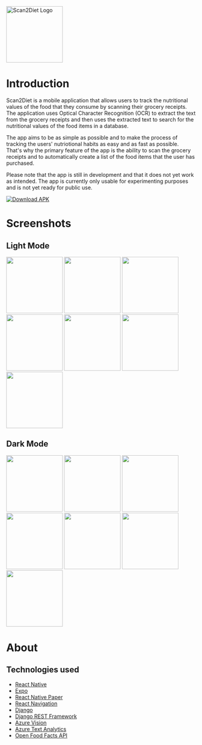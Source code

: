 <img src="https://scan2diet.com/static/img/logo.png" alt="Scan2Diet Logo" width="150"/>

# Introduction

Scan2Diet is a mobile application that allows users to track the nutritional values of the food that they consume by scanning their grocery receipts. The application uses Optical Character Recognition (OCR) to extract the text from the grocery receipts and then uses the extracted text to search for the nutritional values of the food items in a database.

The app aims to be as simple as possible and to make the process of tracking the users' nutriotional habits as easy and as fast as possible. That's why the primary feature of the app is the ability to scan the grocery receipts and to automatically create a list of the food items that the user has purchased.

Please note that the app is still in development and that it does not yet work as intended. The app is currently only usable for experimenting purposes and is not yet ready for public use.

[![Download APK](https://img.shields.io/badge/Download%20APK-v0.1.0-blue)](https://scan2diet.com/static/apk/scan2diet-v0.1.0.apk)

# Screenshots

## Light Mode
<p float="left">
    <img src="https://scan2diet.com/static/img/screenshot_light_1.png" width="150">
    <img src="https://scan2diet.com/static/img/screenshot_light_2.png" width="150">
    <img src="https://scan2diet.com/static/img/screenshot_light_3.png" width="150">
    <img src="https://scan2diet.com/static/img/screenshot_light_4.png" width="150">
    <img src="https://scan2diet.com/static/img/screenshot_light_5.png" width="150">
    <img src="https://scan2diet.com/static/img/screenshot_light_6.png" width="150">
    <img src="https://scan2diet.com/static/img/screenshot_light_7.png" width="150">
</p>

## Dark Mode
<p float="left">
    <img src="https://scan2diet.com/static/img/screenshot_dark_1.png" width="150">
    <img src="https://scan2diet.com/static/img/screenshot_dark_2.png" width="150">
    <img src="https://scan2diet.com/static/img/screenshot_dark_3.png" width="150">
    <img src="https://scan2diet.com/static/img/screenshot_dark_4.png" width="150">
    <img src="https://scan2diet.com/static/img/screenshot_dark_5.png" width="150">
    <img src="https://scan2diet.com/static/img/screenshot_dark_6.png" width="150">
    <img src="https://scan2diet.com/static/img/screenshot_dark_7.png" width="150">
</p>

# About

## Technologies used
- [React Native](https://reactnative.dev/)
- [Expo](https://expo.io/)
- [React Native Paper](https://callstack.github.io/react-native-paper/)
- [React Navigation](https://reactnavigation.org/)
- [Django](https://www.djangoproject.com/)
- [Django REST Framework](https://www.django-rest-framework.org/)
- [Azure Vision](https://azure.microsoft.com/en-us/services/cognitive-services/computer-vision/)
- [Azure Text Analytics](https://azure.microsoft.com/en-us/services/cognitive-services/text-analytics/)
- [Open Food Facts API](https://world.openfoodfacts.org/files/api-documentation.html)
